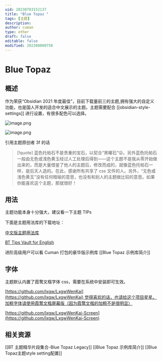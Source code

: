 ```yaml
---
uid: 20230703152137
title: "Blue Topaz "
tags: [主题]
description: 
author: cuman
type: other
draft: false
editable: false
modified: 202308000758
---
```


# Blue Topaz 

## 概述

作为荣获“Obsidian 2021 年度最佳”，目前下载量前三的主题,拥有强大的自定义功能，也是国人开发的适合中文展示的主题。主题需要配合 [[obsidian-style-settings]] 进行设置，有很多配色可以选择。

![image.png](https://cdn.pkmer.cn/images/202307031532218.png!pkmer)

![image.png](https://cdn.pkmer.cn/images/202307031534519.png!pkmer)

引用主题原创者 3f 的话

> [!quote]
> 蓝色托帕石不是贵重的宝石，以契合“黑曜石”😜。另外蓝色托帕石一般由无色或浅色黄玉经过人工处理后得到——这个主题不是我从零开始做出来的，而是大量借鉴了他人的主题后，修改而成的，就像蓝色托帕石一样，是后天人造的。在此，感谢所有共享了 css 文件的人。另外，“无色或浅色黄玉”没有任何暗喻的意思，也没有和别人的主题做比较的意思。如果你能喜欢这个主题，那就很好！

## 用法

主题功能本身十分强大，建议看一下主题 TIPs

下面是主题用法库的下载地址：

[中文版主题用法库](https://github.com/PKM-er/Blue-Topaz_Obsidian-css/blob/master/TIPS%20vault/TIPS%20for%20Blue%20Topaz_Chinese.zip)

[BT Tips Vault for English](https://github.com/PKM-er/Blue-Topaz_Obsidian-css/blob/master/TIPS%20vault/TIPS%20for%20Blue%20Topaz_English.zip)

进阶高级用户可以看 Cuman 打包的豪华版示例库 [[Blue Topaz 示例库简介]]

## 字体

主题默认内置了霞鹜文楷字体 css，需要在系统中安装即可生效。

[https://github.com/lxgw/LxgwWenKai](https://github.com/lxgw/LxgwWenKai) 觉得喜欢的话，也请给这个项目星星。加粗字体请使用霞鹜文楷屏幕版（因为霞鹜文楷的加粗不是很明显）

[https://github.com/lxgw/LxgwWenKai-Screen](https://github.com/lxgw/LxgwWenKai-Screen)

## 相关资源

[[BT 主题精华片段集合-Blue Topaz Legacy]]
[[Blue Topaz 示例库简介]]
[[Blue Topaz主题style setting配置]]


